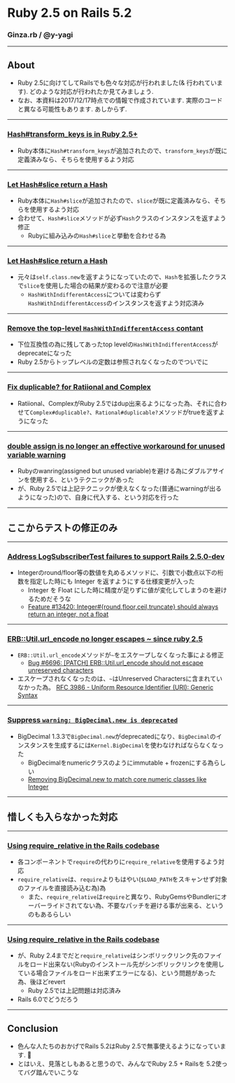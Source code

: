# Ruby 2.5 on Rails 5.2

### Ginza.rb / @y-yagi

---

## About

* Ruby 2.5に向けてしてRailsでも色々な対応が行われました(& 行われています). どのような対応が行われたか見てみましょう.
* なお、本資料は2017/12/17時点での情報で作成されています. 実際のコードと異なる可能性もあります. あしからず.

---

### [Hash#transform_keys is in Ruby 2.5+](https://github.com/rails/rails/commit/f213e926892020f9ab6c8974612c59e2ba959253)

* Ruby本体に`Hash#transform_keys`が追加されたので、`transform_keys`が既に定義済みなら、そちらを使用するよう対応

---

### [Let Hash#slice return a Hash](https://github.com/rails/rails/commit/01ae39660243bc5f0a986e20f9c9bff312b1b5f8)

* Ruby本体に`Hash#slice`が追加されたので、`slice`が既に定義済みなら、そちらを使用するよう対応
* 合わせて、`Hash#slice`メソッドが必ず`Hash`クラスのインスタンスを返すよう修正
  * Rubyに組み込みの`Hash#slice`と挙動を合わせる為

---

### [Let Hash#slice return a Hash](https://github.com/rails/rails/commit/01ae39660243bc5f0a986e20f9c9bff312b1b5f8)

* 元々は`self.class.new`を返すようになっていたので、`Hash`を拡張したクラスで`slice`を使用した場合の結果が変わるので注意が必要
  * `HashWithIndifferentAccess`については変わらず`HashWithIndifferentAccess`のインスタンスを返すよう対応済み

---

### [Remove the top-level `HashWithIndifferentAccess` contant](https://github.com/rails/rails/pull/27925)

* 下位互換性の為に残してあったtop levelの`HashWithIndifferentAccess`がdeprecateになった
* Ruby 2.5からトップレベルの定数は参照されなくなったのでついでに

---

### [Fix duplicable? for Ratiional and Complex](https://github.com/rails/rails/commit/7045e03dee2cda9af65bc8e51bddab79599f44cd)

* Ratiional、ComplexがRuby 2.5ではdup出来るようになった為、それに合わせて`Complex#duplicable?`、`Rational#duplicable?`メソッドがtrueを返すようになった

---

### [double assign is no longer an effective workaround for unused variable warning](https://github.com/rails/rails/commit/61f92f8bc5fa0b486fc56f249fa23f1102e79759)

* Rubyのwanring(assigned but unused variable)を避ける為にダブルアサインを使用する、というテクニックがあった
* が、Ruby 2.5では上記テクニックが使えなくなった(普通にwarningが出るようになった)ので、自身に代入する、という対応を行った

---

## ここからテストの修正のみ

---

### [Address LogSubscriberTest failures to support Rails 2.5.0-dev](https://github.com/rails/rails/pull/29089)

* Integerのround/floor等の数値を丸めるメソッドに、引数で小数点以下の桁数を指定した時にも Integer を返すようにする仕様変更が入った
  * Integer を Float にした時に精度が足りずに値が変化してしまうのを避けるためだそうな
  * [Feature \#13420: Integer\#\{round,floor,ceil,truncate\} should always return an integer, not a float](https://bugs.ruby-lang.org/issues/13420)

---

### [ERB::Util.url_encode no longer escapes ~ since ruby 2.5](https://github.com/rails/rails/commit/f8b5b4af843cb3107071c7d9fdc0d76bb43c47d6)

* `ERB::Util.url_encode`メソッドが`~`をエスケープしなくなった事による修正
  * [Bug \#6696: \[PATCH\] ERB::Util\.url\_encode should not escape unreserved characters](https://bugs.ruby-lang.org/issues/6696)
* エスケープされなくなったのは、`~`はUnreserved Charactersに含まれていなかった為。
  [RFC 3986 \- Uniform Resource Identifier \(URI\): Generic Syntax](https://tools.ietf.org/html/rfc3986#section-2.3)

---

### [Suppress `warning: BigDecimal.new is deprecated`](https://github.com/rails/rails/commit/e4a6a23aa77185127ce9609777820fab14a689bb)

* BigDecimal 1.3.3で`BigDecimal.new`がdeprecatedになり、`BigDecimal`のインスタンスを生成するには`Kernel.BigDecimal`を使わなければならなくなった
  * BigDecimalをnumericクラスのようにimmutable + frozenにする為らしい
  * [Removing BigDecimal\.new to match core numeric classes like Integer](https://github.com/ruby/bigdecimal/issues/89)

---

## 惜しくも入らなかった対応

---

### [Using require_relative in the Rails codebase](https://github.com/rails/rails/pull/29638)

* 各コンポーネントで`require`の代わりに`require_relative`を使用するよう対応
* `require_relative`は、`require`よりもはやい(`$LOAD_PATH`をスキャンせず対象のファイルを直接読み込む為)為
  * また、`require_relative`は`require`と異なり、RubyGemsやBundlerにオーバーライドされてない為、不要なパッチを避ける事が出来る、というのもあるらしい

---

### [Using require_relative in the Rails codebase](https://github.com/rails/rails/pull/29638)

* が、Ruby 2.4までだと`require_relative`はシンボリックリンク先のファイルをロード出来ない(Rubyのインストール先がシンボリックリンクを使用している場合ファイルをロード出来ずエラーになる)、という問題があった為、後ほどrevert
  * Ruby 2.5では上記問題は対応済み
* Rails 6.0でどうだろう

---

## Conclusion

* 色んな人たちのおかげでRails 5.2はRuby 2.5で無事使えるようになっています. :pray:
* とはいえ、見落としもあると思うので、みんなでRuby 2.5 + Railsを 5.2使ってバグ踏んでいこうな
